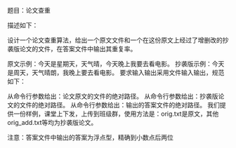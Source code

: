 题目：论文查重

描述如下：

设计一个论文查重算法，给出一个原文文件和一个在这份原文上经过了增删改的抄袭版论文的文件，在答案文件中输出其重复率。

原文示例：今天是星期天，天气晴，今天晚上我要去看电影。 抄袭版示例：今天是周天，天气晴朗，我晚上要去看电影。 要求输入输出采用文件输入输出，规范如下：

从命令行参数给出：论文原文的文件的绝对路径。 从命令行参数给出：抄袭版论文的文件的绝对路径。 从命令行参数给出：输出的答案文件的绝对路径。 我们提供一份样例，课堂上下发，上传到班级群，使用方法是：orig.txt是原文，其他orig_add.txt等均为抄袭版论文。

注意：答案文件中输出的答案为浮点型，精确到小数点后两位